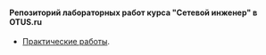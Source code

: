#### Репозиторий лабораторных работ курса "Сетевой инженер" в OTUS.ru

- [Практические работы](lab/).